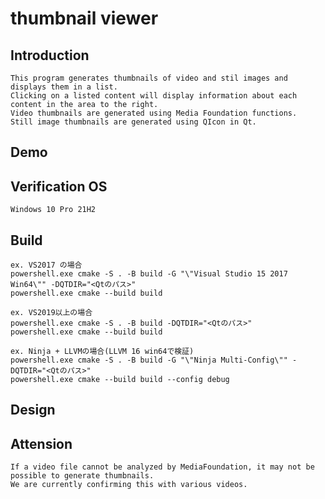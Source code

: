 
# thumbnail viewer

## Introduction

    This program generates thumbnails of video and stil images and displays them in a list.  
    Clicking on a listed content will display information about each content in the area to the right.  
    Video thumbnails are generated using Media Foundation functions.  
    Still image thumbnails are generated using QIcon in Qt.  

## Demo

    

## Verification OS

    Windows 10 Pro 21H2

## Build

    ex. VS2017 の場合  
    powershell.exe cmake -S . -B build -G "\"Visual Studio 15 2017 Win64\"" -DQTDIR="<Qtのパス>"  
    powershell.exe cmake --build build  

    ex. VS2019以上の場合  
    powershell.exe cmake -S . -B build -DQTDIR="<Qtのパス>"  
    powershell.exe cmake --build build  

    ex. Ninja + LLVMの場合(LLVM 16 win64で検証)  
    powershell.exe cmake -S . -B build -G "\"Ninja Multi-Config\"" -DQTDIR="<Qtのパス>"  
    powershell.exe cmake --build build --config debug

## Design

    

## Attension

    If a video file cannot be analyzed by MediaFoundation, it may not be possible to generate thumbnails.  
    We are currently confirming this with various videos.  

